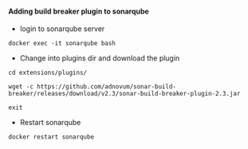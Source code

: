 #### Adding build breaker plugin to sonarqube 

  *  login to sonarqube server
```
docker exec -it sonarqube bash
```

  * Change into plugins dir and download the plugin 

```
cd extensions/plugins/

wget -c https://github.com/adnovum/sonar-build-breaker/releases/download/v2.3/sonar-build-breaker-plugin-2.3.jar

exit
```

  * Restart sonarqube 

```
docker restart sonarqube 
```

 
